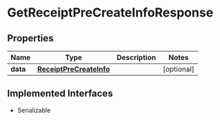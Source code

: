 

# GetReceiptPreCreateInfoResponse



## Properties

| Name | Type | Description | Notes |
|------------ | ------------- | ------------- | -------------|
|**data** | [**ReceiptPreCreateInfo**](ReceiptPreCreateInfo.md) |  |  [optional] |


## Implemented Interfaces

* Serializable


